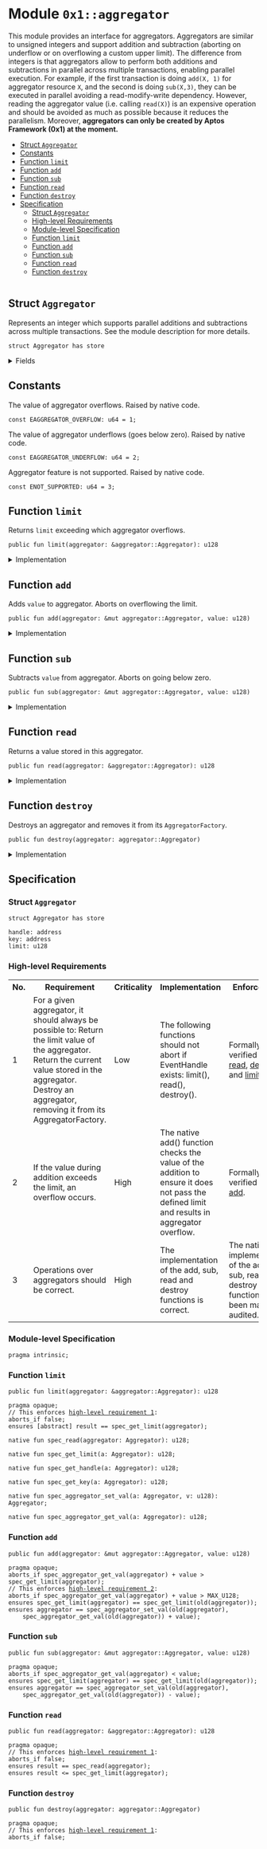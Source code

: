 
<a id="0x1_aggregator"></a>

# Module `0x1::aggregator`

This module provides an interface for aggregators. Aggregators are similar to
unsigned integers and support addition and subtraction (aborting on underflow
or on overflowing a custom upper limit). The difference from integers is that
aggregators allow to perform both additions and subtractions in parallel across
multiple transactions, enabling parallel execution. For example, if the first
transaction is doing <code>add(X, 1)</code> for aggregator resource <code>X</code>, and the second
is doing <code>sub(X,3)</code>, they can be executed in parallel avoiding a read-modify-write
dependency.
However, reading the aggregator value (i.e. calling <code>read(X)</code>) is an expensive
operation and should be avoided as much as possible because it reduces the
parallelism. Moreover, **aggregators can only be created by Aptos Framework (0x1)
at the moment.**


-  [Struct `Aggregator`](#0x1_aggregator_Aggregator)
-  [Constants](#@Constants_0)
-  [Function `limit`](#0x1_aggregator_limit)
-  [Function `add`](#0x1_aggregator_add)
-  [Function `sub`](#0x1_aggregator_sub)
-  [Function `read`](#0x1_aggregator_read)
-  [Function `destroy`](#0x1_aggregator_destroy)
-  [Specification](#@Specification_1)
    -  [Struct `Aggregator`](#@Specification_1_Aggregator)
    -  [High-level Requirements](#high-level-req)
    -  [Module-level Specification](#module-level-spec)
    -  [Function `limit`](#@Specification_1_limit)
    -  [Function `add`](#@Specification_1_add)
    -  [Function `sub`](#@Specification_1_sub)
    -  [Function `read`](#@Specification_1_read)
    -  [Function `destroy`](#@Specification_1_destroy)


<pre><code></code></pre>



<a id="0x1_aggregator_Aggregator"></a>

## Struct `Aggregator`

Represents an integer which supports parallel additions and subtractions
across multiple transactions. See the module description for more details.


<pre><code>struct Aggregator has store<br/></code></pre>



<details>
<summary>Fields</summary>


<dl>
<dt>
<code>handle: address</code>
</dt>
<dd>

</dd>
<dt>
<code>key: address</code>
</dt>
<dd>

</dd>
<dt>
<code>limit: u128</code>
</dt>
<dd>

</dd>
</dl>


</details>

<a id="@Constants_0"></a>

## Constants


<a id="0x1_aggregator_EAGGREGATOR_OVERFLOW"></a>

The value of aggregator overflows. Raised by native code.


<pre><code>const EAGGREGATOR_OVERFLOW: u64 &#61; 1;<br/></code></pre>



<a id="0x1_aggregator_EAGGREGATOR_UNDERFLOW"></a>

The value of aggregator underflows (goes below zero). Raised by native code.


<pre><code>const EAGGREGATOR_UNDERFLOW: u64 &#61; 2;<br/></code></pre>



<a id="0x1_aggregator_ENOT_SUPPORTED"></a>

Aggregator feature is not supported. Raised by native code.


<pre><code>const ENOT_SUPPORTED: u64 &#61; 3;<br/></code></pre>



<a id="0x1_aggregator_limit"></a>

## Function `limit`

Returns <code>limit</code> exceeding which aggregator overflows.


<pre><code>public fun limit(aggregator: &amp;aggregator::Aggregator): u128<br/></code></pre>



<details>
<summary>Implementation</summary>


<pre><code>public fun limit(aggregator: &amp;Aggregator): u128 &#123;<br/>    aggregator.limit<br/>&#125;<br/></code></pre>



</details>

<a id="0x1_aggregator_add"></a>

## Function `add`

Adds <code>value</code> to aggregator. Aborts on overflowing the limit.


<pre><code>public fun add(aggregator: &amp;mut aggregator::Aggregator, value: u128)<br/></code></pre>



<details>
<summary>Implementation</summary>


<pre><code>public native fun add(aggregator: &amp;mut Aggregator, value: u128);<br/></code></pre>



</details>

<a id="0x1_aggregator_sub"></a>

## Function `sub`

Subtracts <code>value</code> from aggregator. Aborts on going below zero.


<pre><code>public fun sub(aggregator: &amp;mut aggregator::Aggregator, value: u128)<br/></code></pre>



<details>
<summary>Implementation</summary>


<pre><code>public native fun sub(aggregator: &amp;mut Aggregator, value: u128);<br/></code></pre>



</details>

<a id="0x1_aggregator_read"></a>

## Function `read`

Returns a value stored in this aggregator.


<pre><code>public fun read(aggregator: &amp;aggregator::Aggregator): u128<br/></code></pre>



<details>
<summary>Implementation</summary>


<pre><code>public native fun read(aggregator: &amp;Aggregator): u128;<br/></code></pre>



</details>

<a id="0x1_aggregator_destroy"></a>

## Function `destroy`

Destroys an aggregator and removes it from its <code>AggregatorFactory</code>.


<pre><code>public fun destroy(aggregator: aggregator::Aggregator)<br/></code></pre>



<details>
<summary>Implementation</summary>


<pre><code>public native fun destroy(aggregator: Aggregator);<br/></code></pre>



</details>

<a id="@Specification_1"></a>

## Specification


<a id="@Specification_1_Aggregator"></a>

### Struct `Aggregator`


<pre><code>struct Aggregator has store<br/></code></pre>



<dl>
<dt>
<code>handle: address</code>
</dt>
<dd>

</dd>
<dt>
<code>key: address</code>
</dt>
<dd>

</dd>
<dt>
<code>limit: u128</code>
</dt>
<dd>

</dd>
</dl>




<a id="high-level-req"></a>

### High-level Requirements

<table>
<tr>
<th>No.</th><th>Requirement</th><th>Criticality</th><th>Implementation</th><th>Enforcement</th>
</tr>

<tr>
<td>1</td>
<td>For a given aggregator, it should always be possible to: Return the limit value of the aggregator. Return the current value stored in the aggregator. Destroy an aggregator, removing it from its AggregatorFactory.</td>
<td>Low</td>
<td>The following functions should not abort if EventHandle exists: limit(), read(), destroy().</td>
<td>Formally verified via <a href="#high-level-req-1.1">read</a>, <a href="#high-level-req-1.2">destroy</a>, and <a href="#high-level-req-1.3">limit</a>.</td>
</tr>

<tr>
<td>2</td>
<td>If the value during addition exceeds the limit, an overflow occurs.</td>
<td>High</td>
<td>The native add() function checks the value of the addition to ensure it does not pass the defined limit and results in aggregator overflow.</td>
<td>Formally verified via <a href="#high-level-req-2">add</a>.</td>
</tr>

<tr>
<td>3</td>
<td>Operations over aggregators should be correct.</td>
<td>High</td>
<td>The implementation of the add, sub, read and destroy functions is correct.</td>
<td>The native implementation of the add, sub, read and destroy functions have been manually audited.</td>
</tr>

</table>




<a id="module-level-spec"></a>

### Module-level Specification


<pre><code>pragma intrinsic;<br/></code></pre>



<a id="@Specification_1_limit"></a>

### Function `limit`


<pre><code>public fun limit(aggregator: &amp;aggregator::Aggregator): u128<br/></code></pre>




<pre><code>pragma opaque;<br/>// This enforces <a id="high-level-req-1.2" href="#high-level-req">high-level requirement 1</a>:
aborts_if false;<br/>ensures [abstract] result &#61;&#61; spec_get_limit(aggregator);<br/></code></pre>




<a id="0x1_aggregator_spec_read"></a>


<pre><code>native fun spec_read(aggregator: Aggregator): u128;<br/></code></pre>




<a id="0x1_aggregator_spec_get_limit"></a>


<pre><code>native fun spec_get_limit(a: Aggregator): u128;<br/></code></pre>




<a id="0x1_aggregator_spec_get_handle"></a>


<pre><code>native fun spec_get_handle(a: Aggregator): u128;<br/></code></pre>




<a id="0x1_aggregator_spec_get_key"></a>


<pre><code>native fun spec_get_key(a: Aggregator): u128;<br/></code></pre>




<a id="0x1_aggregator_spec_aggregator_set_val"></a>


<pre><code>native fun spec_aggregator_set_val(a: Aggregator, v: u128): Aggregator;<br/></code></pre>




<a id="0x1_aggregator_spec_aggregator_get_val"></a>


<pre><code>native fun spec_aggregator_get_val(a: Aggregator): u128;<br/></code></pre>



<a id="@Specification_1_add"></a>

### Function `add`


<pre><code>public fun add(aggregator: &amp;mut aggregator::Aggregator, value: u128)<br/></code></pre>




<pre><code>pragma opaque;<br/>aborts_if spec_aggregator_get_val(aggregator) &#43; value &gt; spec_get_limit(aggregator);<br/>// This enforces <a id="high-level-req-2" href="#high-level-req">high-level requirement 2</a>:
aborts_if spec_aggregator_get_val(aggregator) &#43; value &gt; MAX_U128;<br/>ensures spec_get_limit(aggregator) &#61;&#61; spec_get_limit(old(aggregator));<br/>ensures aggregator &#61;&#61; spec_aggregator_set_val(old(aggregator),<br/>    spec_aggregator_get_val(old(aggregator)) &#43; value);<br/></code></pre>



<a id="@Specification_1_sub"></a>

### Function `sub`


<pre><code>public fun sub(aggregator: &amp;mut aggregator::Aggregator, value: u128)<br/></code></pre>




<pre><code>pragma opaque;<br/>aborts_if spec_aggregator_get_val(aggregator) &lt; value;<br/>ensures spec_get_limit(aggregator) &#61;&#61; spec_get_limit(old(aggregator));<br/>ensures aggregator &#61;&#61; spec_aggregator_set_val(old(aggregator),<br/>    spec_aggregator_get_val(old(aggregator)) &#45; value);<br/></code></pre>



<a id="@Specification_1_read"></a>

### Function `read`


<pre><code>public fun read(aggregator: &amp;aggregator::Aggregator): u128<br/></code></pre>




<pre><code>pragma opaque;<br/>// This enforces <a id="high-level-req-1.1" href="#high-level-req">high-level requirement 1</a>:
aborts_if false;<br/>ensures result &#61;&#61; spec_read(aggregator);<br/>ensures result &lt;&#61; spec_get_limit(aggregator);<br/></code></pre>



<a id="@Specification_1_destroy"></a>

### Function `destroy`


<pre><code>public fun destroy(aggregator: aggregator::Aggregator)<br/></code></pre>




<pre><code>pragma opaque;<br/>// This enforces <a id="high-level-req-1.2" href="#high-level-req">high-level requirement 1</a>:
aborts_if false;<br/></code></pre>


[move-book]: https://aptos.dev/move/book/SUMMARY
